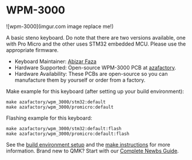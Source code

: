 # WPM-3000

![wpm-3000](imgur.com image replace me!)

A basic steno keyboard. Do note that there are two versions available, one with Pro Micro and the other uses STM32 embedded MCU. Please use the appropriate firmware.

* Keyboard Maintainer: [Abizar Faza](https://github.com/azaffaza)
* Hardware Supported: Open-source WPM-3000 PCB at [azafactory](https://github.com/azaffaza/azafactory).
* Hardware Availability: These PCBs are open-source so you can manufacture them by yourself or order from a factory.

Make example for this keyboard (after setting up your build environment):

    make azafactory/wpm_3000/stm32:default 
    make azafactory/wpm_3000/promicro:default

Flashing example for this keyboard:

    make azafactory/wpm_3000/stm32:default:flash
    make azafactory/wpm_3000/promicro:default:flash

See the [build environment setup](https://docs.qmk.fm/#/getting_started_build_tools) and the [make instructions](https://docs.qmk.fm/#/getting_started_make_guide) for more information. Brand new to QMK? Start with our [Complete Newbs Guide](https://docs.qmk.fm/#/newbs).
